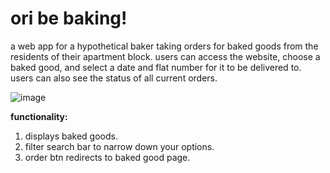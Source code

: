 # ori be baking!
a web app for a hypothetical baker taking orders for baked goods from the residents of their apartment block. users can access the website, choose a baked good, and select a date and flat number for it to be delivered to. users can also see the status of all current orders.

![image](https://github.com/user-attachments/assets/8f300ab8-2559-4be1-b819-c5ac8f4eeec3)

**functionality:**
1. displays baked goods.
2. filter search bar to narrow down your options.
3. order btn redirects to baked good page.
